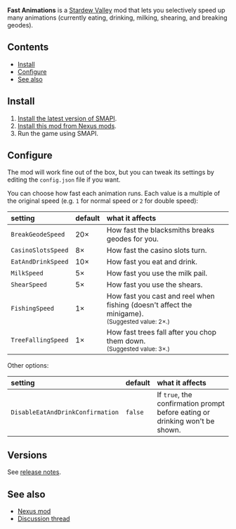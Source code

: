 **Fast Animations** is a [Stardew Valley](http://stardewvalley.net/) mod that lets you selectively
speed up many animations (currently eating, drinking, milking, shearing, and breaking geodes).

## Contents
* [Install](#install)
* [Configure](#configure)
* [See also](#see-also)

## Install
1. [Install the latest version of SMAPI](https://github.com/Pathoschild/SMAPI/releases).
2. [Install this mod from Nexus mods](http://www.nexusmods.com/stardewvalley/mods/1089/).
3. Run the game using SMAPI.

## Configure
The mod will work fine out of the box, but you can tweak its settings by editing the `config.json`
file if you want.

You can choose how fast each animation runs. Each value is a multiple of the original speed (e.g. `1` for
normal speed or `2` for double speed):

setting              | default | what it affects
:------------------- | :------ | :------------------
`BreakGeodeSpeed`    | 20×     | How fast the blacksmiths breaks geodes for you.
`CasinoSlotsSpeed`   | 8×      | How fast the casino slots turn.
`EatAndDrinkSpeed`   | 10×     | How fast you eat and drink.
`MilkSpeed`          | 5×      | How fast you use the milk pail.
`ShearSpeed`         | 5×      | How fast you use the shears.
`FishingSpeed`       | 1×      | How fast you cast and reel when fishing (doesn't affect the minigame).<br /><small>(Suggested value: 2×.)</small>
`TreeFallingSpeed`   | 1×      | How fast trees fall after you chop them down.<br /><small>(Suggested value: 3×.)</small>

Other options:

setting              | default | what it affects
:------------------- | :------ | :------------------
`DisableEatAndDrinkConfirmation` | `false` | If `true`, the confirmation prompt before eating or drinking won't be shown.

## Versions
See [release notes](release-notes.md).

## See also
* [Nexus mod](http://www.nexusmods.com/stardewvalley/mods/1089/)
* [Discussion thread](http://community.playstarbound.com/threads/smapi-fast-animations.132074/)
